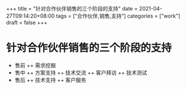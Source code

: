 +++
title = "针对合作伙伴销售的三个阶段的支持"
date = 2021-04-27T09:14:20+08:00
tags = ["合作伙伴,销售,支持"]
categories = ["work"]
draft = false
+++
# 针对合作伙伴销售的三个阶段的支持
+ 售前
++ 需求挖掘
+ 售中
++ 方案支持
++ 技术交流
++ 客户拜访
++ 技术测试
+ 售后
++ 技术支持
++ 客户服务